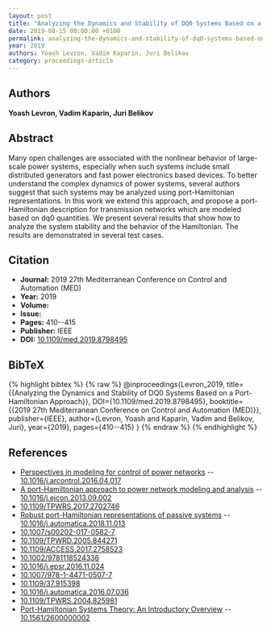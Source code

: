 ```yaml
---
layout: post
title: "Analyzing the Dynamics and Stability of DQ0 Systems Based on a Port-Hamiltonian Approach"
date: 2019-08-15 00:00:00 +0100
permalink: analyzing-the-dynamics-and-stability-of-dq0-systems-based-on-a-port-hamiltonian-approach
year: 2019
authors: Yoash Levron, Vadim Kaparin, Juri Belikov
category: proceedings-article
---
```

 
## Authors
**Yoash Levron, Vadim Kaparin, Juri Belikov**
 
## Abstract
Many open challenges are associated with the nonlinear behavior of large-scale power systems, especially when such systems include small distributed generators and fast power electronics based devices. To better understand the complex dynamics of power systems, several authors suggest that such systems may be analyzed using port-Hamiltonian representations. In this work we extend this approach, and propose a port-Hamiltonian description for transmission networks which are modeled based on dq0 quantities. We present several results that show how to analyze the system stability and the behavior of the Hamiltonian. The results are demonstrated in several test cases.
 
## Citation
- **Journal:** 2019 27th Mediterranean Conference on Control and Automation (MED)
- **Year:** 2019
- **Volume:** 
- **Issue:** 
- **Pages:** 410--415
- **Publisher:** IEEE
- **DOI:** [10.1109/med.2019.8798495](https://doi.org/10.1109/med.2019.8798495)
 
## BibTeX
{% highlight bibtex %}
{% raw %}
@inproceedings{Levron_2019,
  title={{Analyzing the Dynamics and Stability of DQ0 Systems Based on a Port-Hamiltonian Approach}},
  DOI={10.1109/med.2019.8798495},
  booktitle={{2019 27th Mediterranean Conference on Control and Automation (MED)}},
  publisher={IEEE},
  author={Levron, Yoash and Kaparin, Vadim and Belikov, Juri},
  year={2019},
  pages={410--415}
}
{% endraw %}
{% endhighlight %}
 
## References
- [Perspectives in modeling for control of power networks](perspectives-in-modeling-for-control-of-power-networks) -- [10.1016/j.arcontrol.2016.04.017](https://doi.org/10.1016/j.arcontrol.2016.04.017)
- [A port-Hamiltonian approach to power network modeling and analysis](a-port-hamiltonian-approach-to-power-network-modeling-and-analysis) -- [10.1016/j.ejcon.2013.09.002](https://doi.org/10.1016/j.ejcon.2013.09.002)
- [10.1109/TPWRS.2017.2702746](https://doi.org/10.1109/TPWRS.2017.2702746)
- [Robust port-Hamiltonian representations of passive systems](robust-port-hamiltonian-representations-of-passive-systems) -- [10.1016/j.automatica.2018.11.013](https://doi.org/10.1016/j.automatica.2018.11.013)
- [10.1007/s00202-017-0582-7](https://doi.org/10.1007/s00202-017-0582-7)
- [10.1109/TPWRD.2005.844271](https://doi.org/10.1109/TPWRD.2005.844271)
- [10.1109/ACCESS.2017.2758523](https://doi.org/10.1109/ACCESS.2017.2758523)
- [10.1002/9781118524336](https://doi.org/10.1002/9781118524336)
- [10.1016/j.epsr.2016.11.024](https://doi.org/10.1016/j.epsr.2016.11.024)
- [10.1007/978-1-4471-0507-7](https://doi.org/10.1007/978-1-4471-0507-7)
- [10.1109/37.915398](https://doi.org/10.1109/37.915398)
- [10.1016/j.automatica.2016.07.036](https://doi.org/10.1016/j.automatica.2016.07.036)
- [10.1109/TPWRS.2004.825981](https://doi.org/10.1109/TPWRS.2004.825981)
- [Port-Hamiltonian Systems Theory: An Introductory Overview](port-hamiltonian-systems-theory-an-introductory-overview-journal) -- [10.1561/2600000002](https://doi.org/10.1561/2600000002)

